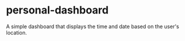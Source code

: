 # personal-dashboard
A simple dashboard that displays the time and date based on the user's location.
